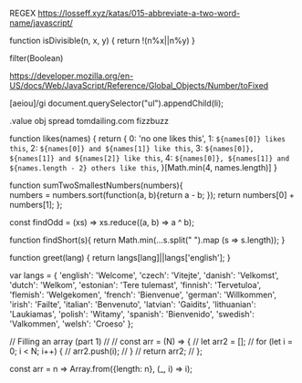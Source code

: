 REGEX https://losseff.xyz/katas/015-abbreviate-a-two-word-name/javascript/

function isDivisible(n, x, y) {
return !(n%x||n%y)
}

filter(Boolean)

https://developer.mozilla.org/en-US/docs/Web/JavaScript/Reference/Global_Objects/Number/toFixed

[aeiou]/gi
document.querySelector("ul").appendChild(li);

.value
obj spread
tomdailing.com fizzbuzz

function likes(names) {
return {
0: 'no one likes this',
1: `${names[0]} likes this`,
2: `${names[0]} and ${names[1]} like this`,
3: `${names[0]}, ${names[1]} and ${names[2]} like this`,
4: `${names[0]}, ${names[1]} and ${names.length - 2} others like this`,
}[Math.min(4, names.length)]
}

function sumTwoSmallestNumbers(numbers){  
 numbers = numbers.sort(function(a, b){return a - b; });
return numbers[0] + numbers[1];
};

const findOdd = (xs) => xs.reduce((a, b) => a ^ b);

function findShort(s){
return Math.min(...s.split(" ").map (s => s.length));
}

function greet(lang) {
return langs[lang]||langs['english'];
}

var langs = {
'english': 'Welcome',
'czech': 'Vitejte',
'danish': 'Velkomst',
'dutch': 'Welkom',
'estonian': 'Tere tulemast',
'finnish': 'Tervetuloa',
'flemish': 'Welgekomen',
'french': 'Bienvenue',
'german': 'Willkommen',
'irish': 'Failte',
'italian': 'Benvenuto',
'latvian': 'Gaidits',
'lithuanian': 'Laukiamas',
'polish': 'Witamy',
'spanish': 'Bienvenido',
'swedish': 'Valkommen',
'welsh': 'Croeso'
};

// Filling an array (part 1)
//
// const arr = (N) => {
// let arr2 = [];
// for (let i = 0; i < N; i++) {
// arr2.push(i);
// }
// return arr2;
// };

const arr = n => Array.from({length: n}, (\_, i) => i);
